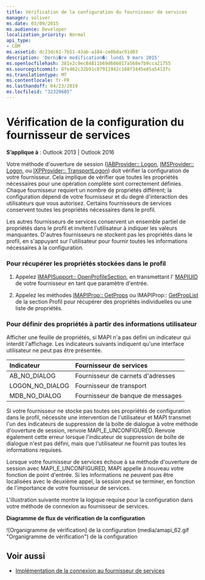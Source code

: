 ```yaml
---
title: Vérification de la configuration du fournisseur de services
manager: soliver
ms.date: 03/09/2015
ms.audience: Developer
localization_priority: Normal
api_type:
- COM
ms.assetid: dc23dc61-7b51-43ab-a184-ce0bdac91d03
description: 'Derni�re modification�: lundi 9 mars 2015'
ms.openlocfilehash: 381e2c9ec84811b69d666017a568e7b9cca21755
ms.sourcegitcommit: 8fe462c32b91c87911942c188f3445e85a54137c
ms.translationtype: MT
ms.contentlocale: fr-FR
ms.lasthandoff: 04/23/2019
ms.locfileid: "32329605"
---
```

# <a name="verifying-service-provider-configuration"></a>Vérification de la configuration du fournisseur de services
  
**S’applique à** : Outlook 2013 | Outlook 2016 
  
Votre méthode d'ouverture de session ([IABProvider:: Logon](iabprovider-logon.md), [IMSProvider:: Logon](imsprovider-logon.md), ou [IXPProvider:: TransportLogon](ixpprovider-transportlogon.md)) doit vérifier la configuration de votre fournisseur. Cela implique de vérifier que toutes les propriétés nécessaires pour une opération complète sont correctement définies. Chaque fournisseur requiert un nombre de propriétés différent; la configuration dépend de votre fournisseur et du degré d'interaction des utilisateurs que vous autorisez. Certains fournisseurs de services conservent toutes les propriétés nécessaires dans le profil. 

Les autres fournisseurs de services conservent un ensemble partiel de propriétés dans le profil et invitent l'utilisateur à indiquer les valeurs manquantes. D'autres fournisseurs ne stockent pas les propriétés dans le profil, en s'appuyant sur l'utilisateur pour fournir toutes les informations nécessaires à la configuration.
  
### <a name="to-retrieve-properties-stored-in-the-profile"></a>Pour récupérer les propriétés stockées dans le profil
  
1. Appelez [IMAPISupport:: OpenProfileSection](imapisupport-openprofilesection.md), en transmettant l' [MAPIUID](mapiuid.md) de votre fournisseur en tant que paramètre d'entrée. 
    
2. Appelez les méthodes [IMAPIProp:: GetProps](imapiprop-getprops.md) ou IMAPIProp:: [GetPropList](imapiprop-getproplist.md) de la section Profil pour récupérer des propriétés individuelles ou une liste de propriétés. 
    
### <a name="to-set-properties-from-user-information"></a>Pour définir des propriétés à partir des informations utilisateur
  
Afficher une feuille de propriétés, si MAPI n'a pas défini un indicateur qui interdit l'affichage. Les indicateurs suivants indiquent qu'une interface utilisateur ne peut pas être présentée.
  
|**Indicateur**|**Fournisseur de services**|
|:-----|:-----|
|AB_NO_DIALOG  <br/> |Fournisseur de carnets d'adresses  <br/> |
|LOGON_NO_DIALOG  <br/> |Fournisseur de transport  <br/> |
|MDB_NO_DIALOG  <br/> |Fournisseur de banque de messages  <br/> |
   
Si votre fournisseur ne stocke pas toutes ses propriétés de configuration dans le profil, nécessite une intervention de l'utilisateur et MAPI transmet l'un des indicateurs de suppression de la boîte de dialogue à votre méthode d'ouverture de session, renvoie MAPI_E_UNCONFIGURED. Renvoie également cette erreur lorsque l'indicateur de suppression de boîte de dialogue n'est pas défini, mais que l'utilisateur ne fournit pas toutes les informations requises.
  
Lorsque votre fournisseur de services échoue à sa méthode d'ouverture de session avec MAPI_E_UNCONFIGURED, MAPI appelle à nouveau votre fonction de point d'entrée. Si les informations ne peuvent pas être localisées avec le deuxième appel, la session peut se terminer, en fonction de l'importance de votre fournisseur de services. 
  
L'illustration suivante montre la logique requise pour la configuration dans votre méthode de connexion au fournisseur de services. 
  
**Diagramme de flux de vérification de la configuration**
  
![Organigramme de vérification] de la configuration (media/amapi_62.gif "Organigramme de vérification") de la configuration
  
## <a name="see-also"></a>Voir aussi

- [Implémentation de la connexion au fournisseur de services](implementing-service-provider-logon.md)

